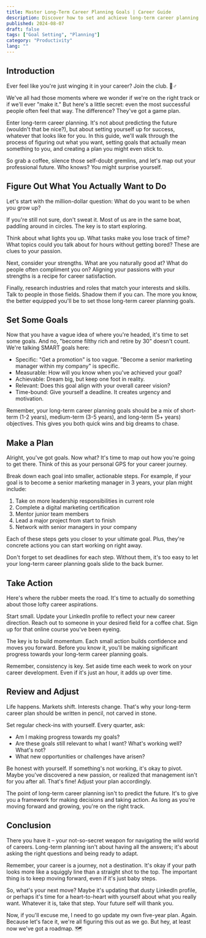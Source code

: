 ```yaml
---
title: Master Long-Term Career Planning Goals | Career Guide
description: Discover how to set and achieve long-term career planning goals. Learn expert strategies for professional success and navigate your career path confidently.
published: 2024-08-07
draft: false
tags: ["Goal Setting", "Planning"]
category: "Productivity"
lang: ""
---
```




## Introduction

Ever feel like you're just winging it in your career? Join the club. 🙋♂️

We've all had those moments where we wonder if we're on the right track or if we'll ever "make it." But here's a little secret: even the most successful people often feel that way. The difference? They've got a game plan.

Enter long-term career planning. It's not about predicting the future (wouldn't that be nice?), but about setting yourself up for success, whatever that looks like for you. In this guide, we'll walk through the process of figuring out what you want, setting goals that actually mean something to you, and creating a plan you might even stick to.

So grab a coffee, silence those self-doubt gremlins, and let's map out your professional future. Who knows? You might surprise yourself.

## Figure Out What You Actually Want to Do

Let's start with the million-dollar question: What do you want to be when you grow up?

If you're still not sure, don't sweat it. Most of us are in the same boat, paddling around in circles. The key is to start exploring.

Think about what lights you up. What tasks make you lose track of time? What topics could you talk about for hours without getting bored? These are clues to your passion.

Next, consider your strengths. What are you naturally good at? What do people often compliment you on? Aligning your passions with your strengths is a recipe for career satisfaction.

Finally, research industries and roles that match your interests and skills. Talk to people in those fields. Shadow them if you can. The more you know, the better equipped you'll be to set those long-term career planning goals.

## Set Some Goals

Now that you have a vague idea of where you're headed, it's time to set some goals. And no, "become filthy rich and retire by 30" doesn't count. We're talking SMART goals here:

- Specific: "Get a promotion" is too vague. "Become a senior marketing manager within my company" is specific.
- Measurable: How will you know when you've achieved your goal?
- Achievable: Dream big, but keep one foot in reality.
- Relevant: Does this goal align with your overall career vision?
- Time-bound: Give yourself a deadline. It creates urgency and motivation.

Remember, your long-term career planning goals should be a mix of short-term (1-2 years), medium-term (3-5 years), and long-term (5+ years) objectives. This gives you both quick wins and big dreams to chase.

## Make a Plan

Alright, you've got goals. Now what? It's time to map out how you're going to get there. Think of this as your personal GPS for your career journey.

Break down each goal into smaller, actionable steps. For example, if your goal is to become a senior marketing manager in 3 years, your plan might include:

1. Take on more leadership responsibilities in current role
2. Complete a digital marketing certification
3. Mentor junior team members
4. Lead a major project from start to finish
5. Network with senior managers in your company

Each of these steps gets you closer to your ultimate goal. Plus, they're concrete actions you can start working on right away.

Don't forget to set deadlines for each step. Without them, it's too easy to let your long-term career planning goals slide to the back burner.

## Take Action

Here's where the rubber meets the road. It's time to actually do something about those lofty career aspirations.

Start small. Update your LinkedIn profile to reflect your new career direction. Reach out to someone in your desired field for a coffee chat. Sign up for that online course you've been eyeing.

The key is to build momentum. Each small action builds confidence and moves you forward. Before you know it, you'll be making significant progress towards your long-term career planning goals.

Remember, consistency is key. Set aside time each week to work on your career development. Even if it's just an hour, it adds up over time.

## Review and Adjust

Life happens. Markets shift. Interests change. That's why your long-term career plan should be written in pencil, not carved in stone.

Set regular check-ins with yourself. Every quarter, ask:

- Am I making progress towards my goals?
- Are these goals still relevant to what I want? What's working well? What's not?
- What new opportunities or challenges have arisen?

Be honest with yourself. If something's not working, it's okay to pivot. Maybe you've discovered a new passion, or realized that management isn't for you after all. That's fine! Adjust your plan accordingly.

The point of long-term career planning isn't to predict the future. It's to give you a framework for making decisions and taking action. As long as you're moving forward and growing, you're on the right track.

## Conclusion

There you have it – your not-so-secret weapon for navigating the wild world of careers. Long-term planning isn't about having all the answers; it's about asking the right questions and being ready to adapt.

Remember, your career is a journey, not a destination. It's okay if your path looks more like a squiggly line than a straight shot to the top. The important thing is to keep moving forward, even if it's just baby steps.

So, what's your next move? Maybe it's updating that dusty LinkedIn profile, or perhaps it's time for a heart-to-heart with yourself about what you really want. Whatever it is, take that step. Your future self will thank you.

Now, if you'll excuse me, I need to go update my own five-year plan. Again. Because let's face it, we're all figuring this out as we go. But hey, at least now we've got a roadmap. 🗺 ️
